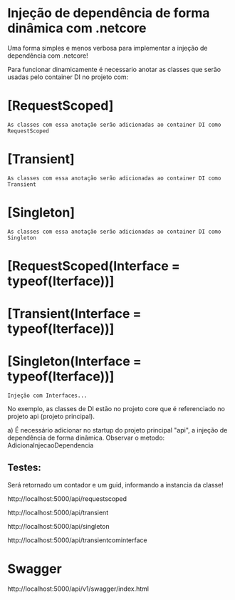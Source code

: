 # Injeção de dependência de forma dinâmica com .netcore
Uma forma simples e menos verbosa para implementar a injeção de dependência com .netcore!

Para funcionar dinamicamente é necessario anotar as classes que serão usadas pelo container DI no projeto com:

# [RequestScoped]
    As classes com essa anotação serão adicionadas ao container DI como RequestScoped
# [Transient]
    As classes com essa anotação serão adicionadas ao container DI como Transient
# [Singleton]
    As classes com essa anotação serão adicionadas ao container DI como Singleton

# [RequestScoped(Interface = typeof(Iterface))]
# [Transient(Interface = typeof(Iterface))]
# [Singleton(Interface = typeof(Iterface))]
    Injeção com Interfaces...

No exemplo, as classes de DI estão no projeto core que é referenciado no projeto api (projeto principal). 

a) É necessário adicionar no startup do projeto principal "api", a injeção de dependência de forma dinâmica.
		Observar o metodo: AdicionaInjecaoDependencia

## Testes: 

Será retornado um contador e um guid, informando a instancia da classe!
 
http://localhost:5000/api/requestscoped

http://localhost:5000/api/transient

http://localhost:5000/api/singleton

http://localhost:5000/api/transientcominterface




# Swagger

http://localhost:5000/api/v1/swagger/index.html
